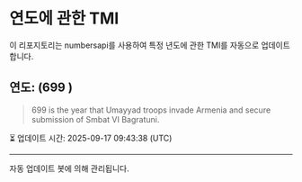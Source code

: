 
# 연도에 관한 TMI

이 리포지토리는 numbersapi를 사용하여 특정 년도에 관한 TMI를 자동으로 업데이트합니다.

## 연도: (699 )
> 699 is the year that Umayyad troops invade Armenia and secure submission of Smbat VI Bagratuni.

⏳ 업데이트 시간: 2025-09-17 09:43:38 (UTC)

---
자동 업데이트 봇에 의해 관리됩니다.
